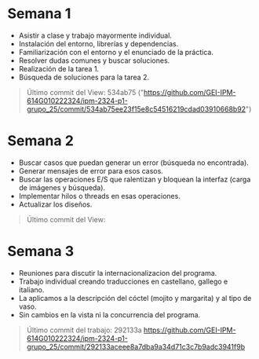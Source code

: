 # Semana 1

- Asistir a clase y trabajo mayormente individual.
- Instalación del entorno, librerías y dependencias.
- Familiarización con el entorno y el enunciado de la práctica.
- Resolver dudas comunes y buscar soluciones.
- Realización de la tarea 1.
- Búsqueda de soluciones para la tarea 2.

> Último commit del View: 534ab75 
> ("https://github.com/GEI-IPM-614G010222324/ipm-2324-p1-grupo_25/commit/534ab75ee23f15e8c54516219cdad03910668b92")


# Semana 2

- Buscar casos que puedan generar un error (búsqueda no encontrada).
- Generar mensajes de error para esos casos.
- Buscar las operaciones E/S que ralentizan y bloquean la interfaz (carga de imágenes y búsqueda).
- Implementar hilos o threads en esas operaciones.
- Actualizar los diseños.

> Último commit del View: 
> 

# Semana 3

- Reuniones para discutir la internacionalizacion del programa.
- Trabajo individual creando traducciones en castellano, gallego e italiano.
- La aplicamos a la descripción del cóctel (mojito y margarita) y al tipo de vaso.
- Sin cambios en la vista ni la concurrencia del programa.

> Último commit del trabajo: 292133a
> https://github.com/GEI-IPM-614G010222324/ipm-2324-p1-grupo_25/commit/292133aceee8a7dba9a34d71c3c7b9adc3941f9b
